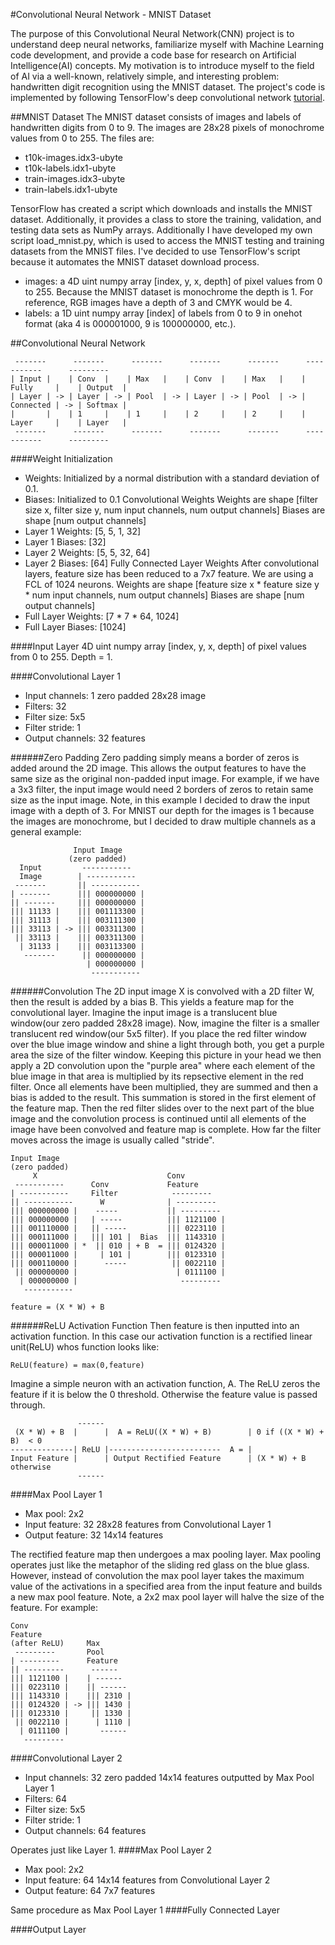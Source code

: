 #Convolutional Neural Network - MNIST Dataset

The purpose of this Convolutional Neural Network(CNN) project is to understand deep neural networks, familiarize myself with Machine Learning code development, and provide a code base for research on  Artificial Intelligence(AI) concepts.  My motivation is to introduce myself to the field of AI via a well-known, relatively simple, and interesting problem: handwritten digit recognition using the MNIST dataset.  The project's code is implemented by following TensorFlow's deep convolutional network [tutorial](https://www.tensorflow.org/versions/master/tutorials/mnist/pros/index.html).

##MNIST Dataset
The MNIST dataset consists of images and labels of handwritten digits from 0 to 9.  The images are 28x28 pixels of monochrome values from 0 to 255.  The files are:

+ t10k-images.idx3-ubyte
+ t10k-labels.idx1-ubyte
+ train-images.idx3-ubyte
+ train-labels.idx1-ubyte

TensorFlow has created a script which downloads and installs the MNIST dataset.  Additionally, it provides a class to store the training, validation, and testing data sets as NumPy arrays.  Additionally I have developed my own script load_mnist.py, which is used to access the MNIST testing and training datasets from the MNIST files.  I've decided to use TensorFlow's script because it automates the MNIST dataset download process. 

+ images: a 4D uint numpy array [index, y, x, depth] of pixel values from 0 to 255.  Because the MNIST dataset is monochrome the depth is 1.  For reference, RGB images have a depth of 3 and CMYK would be 4.
+ labels: a 1D uint numpy array [index] of labels from 0 to 9 in onehot format (aka 4 is 000001000, 9 is 100000000, etc.).

##Convolutional Neural Network
```
 -------      -------      -------      -------      -------      -----------      ---------
| Input |    | Conv  |    | Max   |    | Conv  |    | Max   |    | Fully     |    | Output  |
| Layer | -> | Layer | -> | Pool  | -> | Layer | -> | Pool  | -> | Connected | -> | Softmax |
|       |    | 1     |    | 1     |    | 2     |    | 2     |    | Layer     |    | Layer   |
 -------      -------      -------      -------      -------      -----------      ---------
```
####Weight Initialization
+ Weights: Initialized by a normal distribution with a standard deviation of 0.1.
+ Biases: Initialized to 0.1
Convolutional Weights
Weights are shape [filter size x, filter size y, num input channels, num output channels]
Biases are shape [num output channels]
+ Layer 1 Weights: [5, 5, 1, 32]
+ Layer 1 Biases:  [32]
+ Layer 2 Weights: [5, 5, 32, 64]
+ Layer 2 Biases:  [64]
Fully Connected Layer Weights
After convolutional layers, feature size has been reduced to a 7x7 feature.  We are using a FCL of 1024 neurons.
Weights are shape [feature size x * feature size y * num input channels, num output channels]
Biases are shape [num output channels]
+ Full Layer Weights: [7 * 7 * 64, 1024]
+ Full Layer Biases: [1024]

####Input Layer
4D uint numpy array [index, y, x, depth] of pixel values from 0 to 255.  Depth = 1.

####Convolutional Layer 1
+ Input channels: 1 zero padded 28x28 image
+ Filters: 32
+ Filter size: 5x5
+ Filter stride: 1
+ Output channels: 32 features

######Zero Padding
Zero padding simply means a border of zeros is added around the 2D image.  This allows the output features to have the same size as the original non-padded input image.  For example, if we have a 3x3 filter, the input image would need 2 borders of zeros to retain same size as the input image. Note, in this example I decided to draw the input image with a depth of 3.  For MNIST our depth for the images is 1 because the images are monochrome, but I decided to draw multiple channels as a general example:
```
              Input Image  
             (zero padded) 
  Input         -----------    
  Image        | -----------   
 -------       || -----------  
| -------      ||| 000000000 |  
|| -------     ||| 000000000 | 
||| 11133 |    ||| 001113300 |  
||| 31113 |    ||| 003111300 |  
||| 33113 | -> ||| 003311300 | 
 || 33113 |    ||| 003311300 | 
  | 31133 |    ||| 003113300 | 
   -------      || 000000000 | 
                 | 000000000 | 
                  -----------  
```
######Convolution
The 2D input image X is convolved with a 2D filter W, then the result is added by a bias B.  This yields a feature map for the convolutional layer.  Imagine the input image is a translucent blue window(our zero padded 28x28 image).  Now, imagine the filter is a smaller translucent red window(our 5x5 filter).  If you place the red filter window over the blue image window and shine a light through both, you get a purple area the size of the filter window.  Keeping this picture in your head we then apply a 2D convolution upon the "purple area" where each element of the blue image in that area is multiplied by its repsective element in the red filter.  Once all elements have been multiplied, they are summed and then a bias is added to the result.  This summation is stored in the first element of the feature map.  Then the red filter slides over to the next part of the blue image and the convolution process is continued until all elements of the image have been convolved and feature map is complete.  How far the filter moves across the image is usually called "stride". 

```           
Input Image                          
(zero padded)                  
     X                             Conv
 -----------      Conv             Feature   
| -----------     Filter            ---------   
|| -----------      W              | ---------  
||| 000000000 |    -----           || --------- 
||| 000000000 |   | -----          ||| 1121100 |
||| 001110000 |   || -----         ||| 0223110 |
||| 000111000 |   ||| 101 |  Bias  ||| 1143310 |
||| 000011000 | *  || 010 | + B  = ||| 0124320 |
||| 000011000 |     | 101 |        ||| 0123310 |
||| 000110000 |      -----          || 0022110 |
 || 000000000 |                      | 0111100 |
  | 000000000 |                       --------- 
   -----------                         
```
```
feature = (X * W) + B
```
######ReLU Activation Function
Then feature is then inputted into an activation function.  In this case our activation function is a rectified linear unit(ReLU) whos function looks like:
```
ReLU(feature) = max(0,feature)
```
Imagine a simple neuron with an activation function, A. The ReLU zeros the feature if it is below the 0 threshold.  Otherwise the feature value is passed through. 
```
               ------
 (X * W) + B  |      |  A = ReLU((X * W) + B)        | 0 if ((X * W) + B)  < 0 
--------------| ReLU |-------------------------  A = |
Input Feature |      | Output Rectified Feature      | (X * W) + B otherwise
               ------
```
####Max Pool Layer 1
+ Max pool: 2x2
+ Input feature: 32 28x28 features from Convolutional Layer 1
+ Output feature: 32 14x14 features

The rectified feature map then undergoes a max pooling layer.  Max pooling operates just like the metaphor of the sliding red glass on the blue glass. However, instead of convolution the max pool layer takes the maximum value of the activations in a specified area from the input feature and builds a new max pool feature.  Note, a 2x2 max pool layer will halve the size of the feature.  For example:
```
Conv                   
Feature                
(after ReLU)     Max     
 ---------       Pool    
| ---------      Feature 
|| ---------      ------   
||| 1121100 |    | ------  
||| 0223110 |    || ------ 
||| 1143310 |    ||| 2310 |
||| 0124320 | -> ||| 1430 |
||| 0123310 |     || 1330 |
 || 0022110 |      | 1110 |
  | 0111100 |       ------ 
   ---------             
```
####Convolutional Layer 2
+ Input channels: 32 zero padded 14x14 features outputted by Max Pool Layer 1
+ Filters: 64
+ Filter size: 5x5
+ Filter stride: 1
+ Output channels: 64 features

Operates just like Layer 1.
####Max Pool Layer 2
+ Max pool: 2x2
+ Input feature: 64 14x14 features from Convolutional Layer 2 
+ Output feature: 64 7x7 features

Same procedure as Max Pool Layer 1
####Fully Connected Layer

####Output Layer

